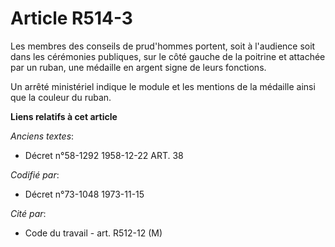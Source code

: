 # Article R514-3

Les membres des conseils de prud'hommes portent, soit à l'audience soit dans les cérémonies publiques, sur le côté gauche de
la poitrine et attachée par un ruban, une médaille en argent signe de leurs fonctions.

Un arrêté ministériel indique le module et les mentions de la médaille ainsi que la couleur du ruban.

**Liens relatifs à cet article**

_Anciens textes_:

  - Décret n°58-1292 1958-12-22 ART. 38

_Codifié par_:

  - Décret n°73-1048 1973-11-15

_Cité par_:

  - Code du travail - art. R512-12 (M)
